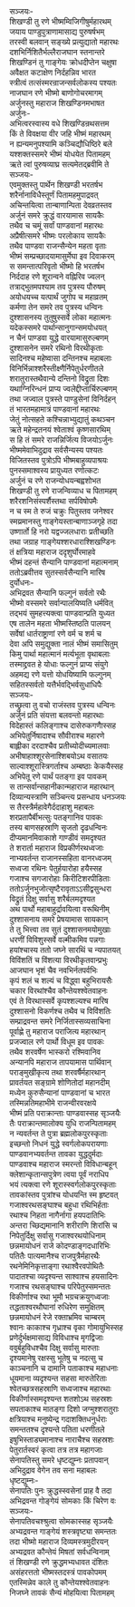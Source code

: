 सञ्जयः-  
शिखण्डी तु रणे भीष्मम्विजिगीषुर्महारथम्  
जयाय पाण्डुपुत्राणामासाद्य पुरुषर्षभम्  
तरस्वी बलवान् सङ्ख्ये प्रत्युद्यातो महारथः  
दशभिर्निशितैर्भल्लैराजघान स्तनान्तरे  
शिखण्डिनं तु गाङ्गेयः क्रोधदीप्तेन चक्षुषा  
अवैक्षत कटाक्षेण निर्दहन्निव भारत  
स्त्रीत्वं तत्संस्मरन्राजन्सर्वलोकस्य पश्यतः  
नाजघान रणे भीष्मो बाणोगोचरमागम्  
अर्जुनस्तु महाराज शिखण्डिनमभाषत  
अर्जुनः-  
अभित्वरस्वास्य वधे शिखण्डिन्रथसत्तम  
किं ते विवक्षया वीर जहि भीष्मं महारथम्  
न ह्यन्यमनुपश्यामि कञ्चिद्यौधिष्ठिरे बले  
यश्शक्तस्समरे भीष्मं योधयेत पितामहम्  
ऋते त्वां पुरुषव्याघ्र सत्यमेतद्ब्रवीमि ते  
सञ्जयः-  
एवमुक्तस्तु पार्थेन शिखण्डी भरतर्षभ  
शरैर्नानाविधैस्तूर्णं पितामहमुपाद्रवत्  
अचिन्तयित्वा तान्बाणान्पिता देवव्रतस्तव  
अर्जुनं समरे क्रुद्धं वारयामास सायकैः  
तथैव च चमूं सर्वां पाण्डवानां महारथः  
अप्रैषीत्समरे भीष्मः परलोकाय सायकैः  
तथैव पाण्डवा राजन्सैन्येन महता वृताः  
भीष्मं सम्प्रच्छादयामासुर्मेघा इव दिवाकरम्  
स समन्तात्परिवृतो भीष्मो हि भरतर्षभ  
निर्ददाह रणे शूरान्वने वह्निरिव ज्वलन्  
तत्राद्भुतमपश्याम तव पुत्रस्य पौरुषम्  
अयोधयच्च यत्पार्थं जुगोप च महाव्रतम्  
कर्मणा तेन समरे तव पुत्रस्य धन्विनः  
दुश्शासनस्य तुतुषुस्सर्वे लोका महात्मनः  
यदेकस्समरे पार्थान्सानुगान्समयोधयत्  
न चैनं पाण्डवा युद्धे वारयामासुरुल्बणम्  
दुश्शासनेन समरे रथिनो विरथीकृताः  
सादिनश्च महेष्वासा दन्तिनश्च महाबलाः  
विनिर्भिन्नाश्शरैस्तीक्ष्णैर्निपेतुर्धरणीतले  
शरातुरास्तथैवान्ये दन्तिनो विद्रुता दिशः  
यथाग्निरिन्धनं प्राप्य ज्वलेद्दीप्तार्चिरुल्बणम्  
तथा जज्वाल पुत्रस्ते पाण्डुसेनां विनिर्दहन्  
तं भारतमहामात्रं पाण्डवानां महारथः  
जेतुं नोत्सहते कश्चिन्नाभ्युद्यातुं कथञ्चन  
ऋते महेन्द्रतनयं श्वेताश्वं कृष्णसारथिम्  
स हि तं समरे राजन्निर्जित्य विजयोऽर्जुनः  
भीष्ममेवाभिदुद्राव सर्वसैन्यस्य पश्यतः  
विजितस्तव पुत्रोऽपि भीष्मबाहुव्यपाश्रयः  
पुनस्समाश्वस्य प्रायुध्यत रणोत्कटः  
अर्जुनं च रणे राजन्योधयन्बह्वशोभत  
शिखण्डी तु रणे राजन्विव्याध च पितामहम्  
शरैरशनिसंस्पर्शैस्तथा सर्पविषोपमैः  
न च स्म ते रुजं चक्रुः पितुस्तव जनेश्वर  
स्मय्रमानस्तु गाङ्गेयस्तान्बाणाञ्जगृहे तदा  
उष्णार्तो हि नरो यद्वज्जलधाराः प्रतीच्छति  
तथा जग्राह गाङ्गेयश्शरधाराश्शिखण्डिनः  
तं क्षत्रिया महाराज ददृशुर्घोरमाहवे  
भीष्मं दहन्तं सैन्यानि पाण्डवानां महात्मनाम्  
ततोऽब्रवीत्तव सुतस्सर्वसैन्यानि मारिष  
दुर्योधनः-  
अभिद्रवत सैन्यानि फल्गुनं सर्वतो रथैः  
भीष्मो वस्समरे सर्वान्पालयिष्यति धर्मवित्  
तद्भयं सुमहत्त्यक्त्वा पाण्डवान्प्रति युध्यत  
एष तालेन महता भीष्मस्तिष्ठति पालयन्  
सर्वेषां धार्तराष्ट्राणां रणे वर्म च शर्म च  
देवा अपि समुद्युक्ता नालं भीष्मं समासितुम्  
किमु पार्था महात्मानं मर्त्यभूता वृथाबलाः  
तस्माद्द्रवत हे योधाः फल्गुनं प्राप्य संयुगे  
अहमद्य रणे यत्तो योधयिष्यामि फल्गुनम्  
सहितस्सर्वतो यत्तैर्भवद्भिर्वसुधाधिपैः  
सञ्जयः-  
तच्छ्रुत्वा तु वचो राजंस्तव पुत्रस्य धन्विनः  
अर्जुनं प्रति संयत्ता बलवन्तो महारथाः  
विदेहास्तं कलिङ्गाश्च दासेरुकगणाैस्सह  
अभिपेतुर्निषादाश्च सौवीराश्च महारणे  
बाह्लीका दरदाश्चैव प्रतीच्योदीच्यमालवाः  
अभीषाहाश्शूरसेनाश्शिबयोऽथ वसातयः  
साल्वाश्शूरास्त्रिगर्ताश्च अम्बष्ठाः केकयैस्सह  
अभिपेतू रणे पार्थं पतङ्गा इव पावकम्  
स तान्सर्वान्सहानीकान्महाराज महारथान्  
दिव्यान्यस्त्राणि सञ्चिन्त्य प्रसन्धाय धनञ्जयः  
स तैरस्त्रैर्महावेगैर्ददाहाशु महाबलः  
शरप्रतापैर्बीभत्सुः पतङ्गानिव पावकः  
तस्य बाणसहस्राणि सृजतो दृढधन्विनः  
दीप्यमानमिवाकाशे गाण्डीवं समदृश्यत  
ते शरार्ता महाराज विप्रकीर्णरथध्वजाः  
नाभ्यवर्तन्त राजानस्सहिता वानरध्वजम्  
सध्वजा रथिनः पेतुर्हयारोहा हयैस्सह  
गजाश्च सगजारोहाः किरीटिशरपीडिताः  
ततोऽर्जुनभुजोत्सृष्टैरावृताऽऽसीद्वसुन्धरा  
विद्रुतं दिक्षु सर्वासु शरैर्बलमदृश्यत  
अथ पार्थो महाबाहुर्द्रावयित्वा वरूथिनीम्  
दुश्शासनाय समरे प्रेषयामास सायकान्  
ते तु भित्त्वा तव सुतं दुश्शासनमयोमुखाः  
धरणीं विविशुस्सर्वे वल्मीकमिव पन्नगाः  
हयांश्चास्य ततो जघ्ने सारथिं च न्यपातयत्  
विविंशतिं च विंशत्या विरथीकृतवान्प्रभुः  
आजघान भृशं चैव नवभिर्नतपर्वभिः  
कृपं शलं च शल्यं च विद्ध्वा बहुभिरायसैः  
चकार विरथांश्चैव कौन्तेयश्श्वेतवाहनः  
एवं ते विरथास्सर्वे कृपश्शल्यश्च मारिष  
दुश्शासनो विकर्णश्च तथैव च विविंशतिः  
सम्प्राद्रवन्त समरे निर्जितास्सव्यसाचिना  
पूर्वाह्णे तु महाराज पराजित्य महारथान्  
प्रजज्वाल रणे पार्थो विधूम इव पावकः  
तथैव शरवर्षेण भास्करो रश्मिवानिव  
अन्यानपि महाराज तापयामास पार्थिवान्  
पराङ्मुखीकृत्य तथा शरवर्षैर्महारथान्  
प्रावर्तयत सङ्ग्रामे शोणितोदां महानदीम्  
मध्येन कुरुसैन्यानां पाण्डवानां च भारत  
तस्मिन्नतिमहाभीमे राजन्वीरवरक्षये  
भीष्मं प्रति पराक्रान्ताः पाण्डवास्सह सृञ्जयैः  
तैः पराक्रान्तमालोक्य युधि राजन्पितामहम्  
न न्यवर्तन्त ते पुत्रा ब्रह्मलोकपुरस्कृताः  
इच्छन्तो निधनं युद्धे स्वर्गलोकपरायणाः  
पाण्डवानभ्यवर्तन्त तावका युद्धदुर्मदाः  
पाण्डवाश्च महाराज स्मरन्तो विविधान्बहून्  
क्लेशान्कृतान्सपुत्रेण त्वया पूर्वं नराधिप  
भयं त्यक्त्वा रणे शूरास्स्वर्गलोकपुरस्कृताः  
तावकांस्तव पुत्रांश्च योधयन्ति स्म हृष्टवत्  
गजाश्वरथसङ्घाश्च बहुधा रथिभिर्हताः  
रथाश्च निहता नागैर्नागा हयपदातिभिः  
अन्तरा च्छिद्यमानानि शरीराणि शिरांसि च  
निपेतुर्दिक्षु सर्वासु गजाश्वरथयोधिनाम्  
छन्नमायोधनं राजे कोदण्डाङ्गदधारिभिः  
पतितैः पात्यमानैश्च राजपुत्रैर्महारथैः  
रथनेमिनिकृत्ताङ्गा रथाश्वैरवपोथितैः  
पादातश्चा व्यदृश्यन्त साश्वाश्च हयसादिनः  
गजाश्च रथसङ्घाश्च परिपेतुस्समन्ततः  
विकीर्णाश्च रथा भूमौ भग्रचक्रयुगध्वजाः  
तद्धताश्वरथौघानां रुधिरेण समुक्षितम्  
छन्नमायोधनं रेजे रक्ताभ्रमिव चाम्बरम्  
श्वानः काकाश्च गृध्राश्च वृका गोमायुभिस्सह  
प्रणेर्दुर्भक्षमासाद्य विविधाश्च मृगद्विजाः  
ववुर्बहुविधश्चैव दिक्षु सर्वासु मारुताः  
दृश्यमानेषु रक्षस्सु भूतेषु च नदत्सु च  
काञ्चनानि च दामानि पताकाश्च महाधनाः  
धूयमाना व्यदृश्यन्त सहसा मारुतेरिताः  
श्वेतच्छत्रसहस्राणि सध्वजाश्च महारथाः  
विकीर्णास्समदृश्यन्त शतशोऽथ सहस्रशः  
सपताकाश्च मातङ्गा दिशो जग्मुश्शरातुराः  
क्षत्रियाश्च मनुष्येन्द्र गदाशक्तिधनुर्धराः  
समन्ततश्च दृश्यन्ते पतिता धरणीतले  
इषुभिस्ताड्यमानाश्च नाराचैश्च सहस्रशः  
पेतुरार्तस्वरं कृत्वा तत्र तत्र महागजाः  
सेनापतिस्तु समरे धृष्टद्युम्नः प्रतापवान्  
अभिदुद्राव वेगेन तव सना महाबलः  
धृष्टद्युम्नः-  
सेनापतिः पुनः क्रुद्धस्स्वसेनां प्राह वै तदा  
अभिद्रवन्त गोङ्गेयं सोमकाः किं चिरेण वः  
सञ्जयः-  
सेनापतिवचश्श्रुत्वा सोमकास्सह सृञ्जयैः  
अभ्यद्रवन्त गाङ्गेयं शस्त्रवृष्ट्या समन्ततः  
तदा भीष्मो महाराज दिव्यमस्त्रमुदीरयन्  
अभ्यद्रवत कौन्तेयं मिषतां सर्वधन्विनाम्  
तं शिखण्डी रणे क्रुद्धमभ्यधावत दंशितः  
असंहरत्ततो भीष्मस्तदस्त्रं पावकोपमम्  
एतस्मिन्नेव काले तु कौन्तेयश्श्वेतवाहनः  
निजघ्ने तावकं सैन्यं मोहयित्वा पितामहम्  
